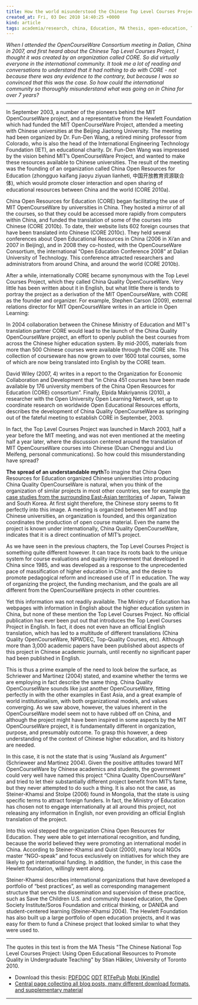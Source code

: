 ```yaml
---
title: How the world misunderstood the Chinese Top Level Courses Project
created_at: Fri, 03 Dec 2010 14:40:25 +0000
kind: article
tags: academia/research, china, Education, MA thesis, open-education, The Top Level Courses Project
---
```


*When I attended the OpenCourseWare Consortium meeting in Dalian, China
in 2007, and first heard about the Chinese Top Level Courses Project, I
thought it was created by an organization called CORE. So did virtually
everyone in the international community. It took me a lot of reading and
conversations to understand that it had nothing to do with CORE - not
because there was any evidence to the contrary, but because I was so
convinced that this was the case. So how could the international
community so thoroughly misunderstand what was going on in China for
over 7 years?*

* * * * *

In September 2003, a number of the pioneers behind the MIT
OpenCourseWare project, and a representative from the Hewlett Foundation
which had funded the MIT OpenCourseWare Project, attended a meeting with
Chinese universities at the Beijing Jiaotong University. The meeting had
been organized by Dr. Fun-Den Wang, a retired mining professor from
Colorado, who is also the head of the International Engineering
Technology Foundation (IET), an educational charity. Dr. Fun-Den Wang
was impressed by the vision behind MIT’s OpenCourseWare Project, and
wanted to make these resources available to Chinese universities. The
result of the meeting was the founding of an organization called China
Open Resources for Education (zhongguo kaifang jiaoyu ziyuan lianheti,
中国开放教育资源联合体), which would promote closer interaction and open
sharing of educational resources between China and the world (CORE
2010a).

China Open Resources for Education (CORE) began facilitating the use of
MIT OpenCourseWare by universities in China. They hosted a mirror of all
the courses, so that they could be accessed more rapidly from computers
within China, and funded the translation of some of the courses into
Chinese (CORE 2010b). To date, their website lists 602 foreign courses
that have been translated into Chinese (CORE 2010c). They held several
conferences about Open Educational Resources in China (2006 in Xi’an and
2007 in Beijing), and in 2008 they co-hosted, with the OpenCourseWare
Consortium, the international “Open Education Conference 2008” at Dalian
University of Technology. This conference attracted researchers and
administrators from around China, and around the world (CORE 2010b).

After a while, internationally CORE became synonymous with the Top Level
Courses Project, which they called China Quality OpenCourseWare. Very
little has been written about it in English, but what little there is
tends to portray the project as a derivation of the MIT OpenCourseWare,
with CORE as the founder and organizer. For example, Stephen Carson
(2009), external relations director for MIT OpenCourseWare writes in an
article in Open Learning:

In 2004 collaboration between the Chinese Ministry of Education and
MIT's translation partner CORE would lead to the launch of the China
Quality OpenCourseWare project, an effort to openly publish the best
courses from across the Chinese higher education system. By mid-2005,
materials from more than 500 Chinese courses were available through the
CORE site. This collection of courseware has now grown to over 1600
total courses, some of which are now being translated into English by
the CORE team.

David Wiley (2007, 4) writes in a report to the Organization for
Economic Collaboration and Development that “in China 451 courses have
been made available by 176 university members of the China Open
Resources for Education (CORE) consortium”. Finally, Elpida Makriyannis
(2010), a researcher with the Open University Open Learning Network, set
up to coordinate research on worldwide Open Educational Resources
efforts, describes the development of China Quality OpenCourseWare as
springing out of the fateful meeting to establish CORE in September,
2003.

In fact, the Top Level Courses Project was launched in March 2003, half
a year before the MIT meeting, and was not even mentioned at the meeting
half a year later, where the discussion centered around the translation
of MIT OpenCourseWare courses into Chinese (Duan Chenggui and Liu
Meifeng, personal communications). So how could this misunderstanding
have spread?

**The spread of an understandable myth**To imagine that China Open
Resources for Education organized Chinese universities into producing
China Quality OpenCourseWare is natural, when you think of the
organization of similar projects in most other countries, see for
example [the case studies from the surrounding East-Asian
territories](http://reganmian.net/blog/2010/12/02/case-studies-of-opencourseware-in-japan-taiwan-and-south-korea/)
of Japan, Taiwan and South Korea. At first sight therefore, the Chinese
story seems to fit perfectly into this image. A meeting is organized
between MIT and top Chinese universities, an organization is founded,
and this organization coordinates the production of open course
material. Even the name the project is known under internationally,
China Quality OpenCourseWare, indicates that it is a direct continuation
of MIT’s project.

As we have seen in the previous chapters, the Top Level Courses Project
is something quite different however. It can trace its roots back to the
unique system for course evaluations and quality improvement that
developed in China since 1985, and was developed as a response to the
unprecedented pace of massification of higher education in China, and
the desire to promote pedagogical reform and increased use of IT in
education. The way of organizing the project, the funding mechanism, and
the goals are all different from the OpenCourseWare projects in other
countries.

Yet this information was not readily available. The Ministry of
Education has webpages with information in English about the higher
education system in China, but none of these mention the Top Level
Courses Project. No official publication has ever been put out that
introduces the Top Level Courses Project in English. In fact, it does
not even have an official English translation, which has led to a
multitude of different translations (China Quality OpenCourseWare,
NPWDEC, Top-Quality Courses, etc). Although more than 3,000 academic
papers have been published about aspects of this project in Chinese
academic journals, until recently no significant paper had been
published in English.

This is thus a prime example of the need to look below the surface, as
Schriewer and Martinez (2004) stated, and examine whether the terms we
are employing in fact describe the same thing. China Quality
OpenCourseWare sounds like just another OpenCourseWare, fitting
perfectly in with the other examples in East Asia, and a great example
of world institutionalism, with both organizational models, and values
converging. As we saw above, however, the values inherent in the
OpenCourseWare model seem not to have rubbed off on China, and although
the project might have been inspired in some aspects by the MIT
OpenCourseWare project, it is fundamentally different in organization,
purpose, and presumably outcome. To grasp this however, a deep
understanding of the context of Chinese higher education, and its
history are needed.

In this case, it is not the state that is using “Ausland als Argument”
(Schrieweer and Martinez 2004). Given the positive attitudes toward MIT
OpenCourseWare by Chinese academics and students, the government could
very well have named this project “China Quality OpenCourseWare” and
tried to let their substantially different project benefit from MIT’s
fame, but they never attempted to do such a thing. It is also not the
case, as Steiner-Khamsi and Stolpe (2006) found in Mongolia, that the
state is using specific terms to attract foreign funders. In fact, the
Ministry of Education has chosen not to engage internationally at all
around this project, not releasing any information in English, nor even
providing an official English translation of the project.

Into this void stepped the organization China Open Resources for
Education. They were able to get international recognition, and funding,
because the world believed they were promoting an international model in
China. According to Steiner-Khamsi and Quist (2000), many local NGOs
master “NGO-speak” and focus exclusively on initiatives for which they
are likely to get international funding. In addition, the funder, in
this case the Hewlett foundation, willingly went along.

Steiner-Khamsi describes international organizations that have developed
a portfolio of “best practices”, as well as corresponding management
structure that serves the dissemination and supervision of these
practice, such as Save the Children U.S. and community based education,
the Open Society Institute/Soros Foundation and critical thinking, or
DANIDA and student-centered learning (Steiner-Khamsi 2004). The Hewlett
Foundation has also built up a large portfolio of open education
projects, and it was easy for them to fund a Chinese project that looked
similar to what they were used to.

* * * * *

The quotes in this text is from the MA Thesis "The Chinese National Top
Level Courses Project: Using Open Educational Resources to Promote
Quality in Undergraduate Teaching" by Stian Håklev, University of
Toronto 2010.

-   Download this thesis:
  [PDF](http://reganmian.net/top-level-courses/Haklev_Stian_201009_MA_thesis.pdf)[DOC](http://reganmian.net/top-level-courses/Haklev_Stian_201009_MA_thesis.doc)
  [ODT](http://reganmian.net/top-level-courses/Haklev_Stian_201009_MA_thesis.odt)
  [RTF](http://reganmian.net/top-level-courses/Haklev_Stian_201009_MA_thesis.rtf)[ePub](http://reganmian.net/top-level-courses/top-level-courses.epub)
  [Mobi
  (Kindle)](http://reganmian.net/top-level-courses/top-level-courses.mobi)
-   [Central page collecting all blog posts, many different download
  formats, and supplementary
  material](http://http://reganmian.net/top-level-courses)

* * * * *
